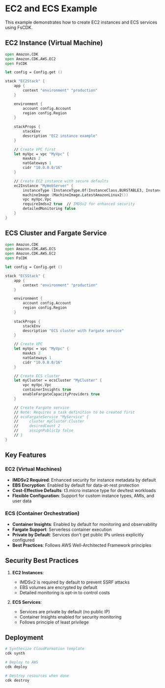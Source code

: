 # EC2 and ECS Example

This example demonstrates how to create EC2 instances and ECS services using FsCDK.

## EC2 Instance (Virtual Machine)

```fsharp
open Amazon.CDK
open Amazon.CDK.AWS.EC2
open FsCDK

let config = Config.get ()

stack "EC2Stack" {
    app {
        context "environment" "production"
    }

    environment {
        account config.Account
        region config.Region
    }
    
    stackProps {
        stackEnv
        description "EC2 instance example"
    }

    // Create VPC first
    let myVpc = vpc "MyVpc" {
        maxAzs 2
        natGateways 1
        cidr "10.0.0.0/16"
    }

    // Create EC2 instance with secure defaults
    ec2Instance "MyWebServer" {
        instanceType (InstanceType.Of(InstanceClass.BURSTABLE3, InstanceSize.SMALL))
        machineImage (MachineImage.LatestAmazonLinux2())
        vpc myVpc.Vpc
        requireImdsv2 true  // IMDSv2 for enhanced security
        detailedMonitoring false
    }
}
```

## ECS Cluster and Fargate Service

```fsharp
open Amazon.CDK
open Amazon.CDK.AWS.ECS
open Amazon.CDK.AWS.EC2
open FsCDK

let config = Config.get ()

stack "ECSStack" {
    app {
        context "environment" "production"
    }

    environment {
        account config.Account
        region config.Region
    }
    
    stackProps {
        stackEnv
        description "ECS cluster with Fargate service"
    }

    // Create VPC
    let myVpc = vpc "MyVpc" {
        maxAzs 2
        natGateways 1
        cidr "10.0.0.0/16"
    }

    // Create ECS cluster
    let myCluster = ecsCluster "MyCluster" {
        vpc myVpc.Vpc
        containerInsights true
        enableFargateCapacityProviders true
    }

    // Create Fargate service
    // Note: Requires a task definition to be created first
    // ecsFargateService "MyService" {
    //     cluster myCluster.Cluster
    //     desiredCount 2
    //     assignPublicIp false
    // }
}
```

## Key Features

### EC2 (Virtual Machines)
- **IMDSv2 Required**: Enhanced security for instance metadata by default
- **EBS Encryption**: Enabled by default for data-at-rest protection
- **Cost-Effective Defaults**: t3.micro instance type for dev/test workloads
- **Flexible Configuration**: Support for custom instance types, AMIs, and user data

### ECS (Container Orchestration)
- **Container Insights**: Enabled by default for monitoring and observability
- **Fargate Support**: Serverless container execution
- **Private by Default**: Services don't get public IPs unless explicitly configured
- **Best Practices**: Follows AWS Well-Architected Framework principles

## Security Best Practices

1. **EC2 Instances**:
   - IMDSv2 is required by default to prevent SSRF attacks
   - EBS volumes are encrypted by default
   - Detailed monitoring is opt-in to control costs

2. **ECS Services**:
   - Services are private by default (no public IP)
   - Container Insights enabled for security monitoring
   - Follows principle of least privilege

## Deployment

```bash
# Synthesize CloudFormation template
cdk synth

# Deploy to AWS
cdk deploy

# Destroy resources when done
cdk destroy
```

